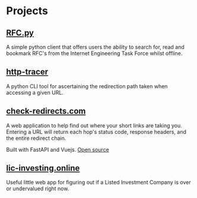 # Projects

## [RFC.py](https://github.com/danielmichaels/rfc.py/)

A simple python client that offers users the ability to search for, read and
bookmark RFC's from the Internet Engineering Task Force whilst offline.

## [http-tracer](https://github.com/danielmichaels/http-tracer/)

A python CLI tool for ascertaining the redirection path taken when accessing a
given URL.

## [check-redirects.com](https://check-redirects.com/)

A web application to help find out where your short links are taking you.
Entering a URL will return each hop's status code, response headers, and the
entire redirect chain.

Built with FastAPI and Vuejs. [Open source](https://github.com/danielmichaels/check-redirects.com)

## [lic-investing.online](https://lic-investing.online/)

Useful little web app for figuring out if a Listed Investment Company is over
or undervalued right now.
